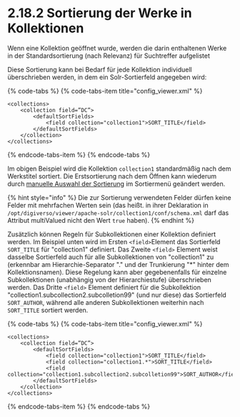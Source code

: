 # 2.18.2 Sortierung der Werke in Kollektionen

Wenn eine Kollektion geöffnet wurde, werden die darin enthaltenen Werke in der Standardsortierung \(nach Relevanz\) für Suchtreffer aufgelistet

Diese Sortierung kann bei Bedarf für jede Kollektion individuell überschrieben werden, in dem ein Solr-Sortierfeld angegeben wird:

{% code-tabs %}
{% code-tabs-item title="config\_viewer.xml" %}
```markup
<collections>
    <collection field=”DC”>
        <defaultSortFields>
            <field collection="collection1">SORT_TITLE</field>
        </defaultSortFields>
    </collection>
</collections>
```
{% endcode-tabs-item %}
{% endcode-tabs %}

Im obigen Beispiel wird die Kollektion `collection1` standardmäßig nach dem Werkstitel sortiert. Die Erstsortierung nach dem Öffnen kann wiederum durch [manuelle Auswahl der Sortierung](../2.17/2.17.1.md) im Sortiermenü geändert werden.

{% hint style="info" %}
Die zur Sortierung verwendeten Felder dürfen keine Felder mit mehrfachen Werten sein \(das heißt. in ihrer Deklaration in `/opt/digiverso/viewer/apache-solr/collection1/conf/schema.xml` darf das Attribut multiValued nicht den Wert `true` haben\).
{% endhint %}

Zusätzlich können Regeln für Subkollektionen einer Kollektion definiert werden. Im Beispiel unten wird im Ersten `<field>`Element das Sortierfeld `SORT_TITLE` für "collection1" definiert. Das Zweite `<field>` Element weist dasselbe Sortierfeld auch für alle Subkollektionen von "collection1" zu \(erkennbar am Hierarchie-Separator "." und der Trunkierung "\*" hinter dem Kollektionsnamen\). Diese Regelung kann aber gegebenenfalls für einzelne Subkollektionen \(unabhängig von der Hierarchiestufe\) überschrieben werden. Das Dritte `<field>` Element definiert für die Subkollektion "collection1.subcollection2.subcolletion99" \(und nur diese\) das Sortierfeld `SORT_AUTHOR`, während alle anderen Subkollektionen weiterhin nach `SORT_TITLE` sortiert werden. 

{% code-tabs %}
{% code-tabs-item title="config\_viewer.xml" %}
```markup
<collections>
    <collection field=”DC”>
        <defaultSortFields>
            <field collection="collection1">SORT_TITLE</field>
            <field collection="collection1.*">SORT_TITLE</field>
            <field collection="collection1.subcollection2.subcolletion99">SORT_AUTHOR</field>   
        </defaultSortFields>
    </collection>
</collections>
```
{% endcode-tabs-item %}
{% endcode-tabs %}

